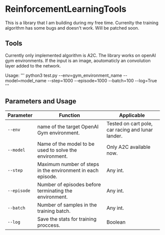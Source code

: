 # ReinforcementLearningTools
This is a library that I am building during my free time. Currenlty the training algorithm has some bugs and doesn't work. Will be patched soon. 

## Tools
Currently only implemented algorithm is A2C. The library works on openAI gym environments. 
If the input is an image, aoutomaticly an convolution layer added to the network.

Usage:
'''
python3 test.py --env=gym_environment_name --model=model_name --step=1000 --episode=1000 --batch=100 --log=True
'''

## Parameters and Usage

| Parameter | Function | Applicable |
| --- | --- | --- |
| `--env` | name of the target OpenAI Gym environment. | Tested on cart pole, car racing and lunar lander. |
| `--model` | Name of the model to be used to solve the environment. | Only A2C available now. |
| `--step` | Maximum number of steps in the environment in each episode. | Any int. |
| `--episode` | Number of episodes before terminating the environment. | Any int. |
| `--batch` | Number of samples in the training batch. | Any int. |
| `--log` | Save the stats for training proccess. | Boolean |
